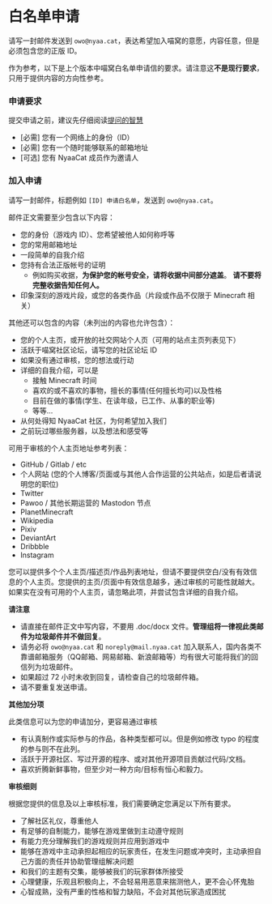 # 白名单申请

请写一封邮件发送到 `owo@nyaa.cat`，表达希望加入喵窝的意愿，内容任意，但是必须包含您的正版 ID。

作为参考，以下是上个版本中喵窝白名单申请信的要求。请注意这**不是现行要求**，只用于提供内容的方向性参考。

### 申请要求

提交申请之前，建议先仔细阅读[提问的智慧](http://lilydjwg.vim-cn.com/articles/smart-questions.html)

- [必需] 您有一个网络上的身份（ID）
- [必需] 您有一个随时能够联系的邮箱地址
- [可选] 您有 NyaaCat 成员作为邀请人

### 加入申请

请写一封邮件，标题例如 `[ID] 申请白名单`，发送到 `owo@nyaa.cat`。

邮件正文需要至少包含以下内容：

- 您的身份（游戏内 ID）、您希望被他人如何称呼等
- 您的常用邮箱地址
- 一段简单的自我介绍
- 您持有合法正版帐号的证明
  - 例如购买收据，**为保护您的帐号安全，请将收据中间部分遮盖**。 **请不要将完整收据告知任何人。**
- 印象深刻的游戏片段，或您的各类作品（片段或作品不仅限于 Minecraft 相关）

其他还可以包含的内容（未列出的内容也允许包含）：

- 您的个人主页，或开放的社交网站个人页（可用的站点主页列表见下）
- 活跃于喵窝社区论坛，请写您的社区论坛 ID
- 如果没有通过审核，您的想法或行动
- 详细的自我介绍，可以是
  - 接触 Minecraft 时间
  - 喜欢的或不喜欢的事物，擅长的事情(任何擅长均可)以及性格
  - 目前在做的事情(学生、在读年级，已工作、从事的职业等)
  - 等等…
- 从何处得知 NyaaCat 社区，为何希望加入我们
- 之前玩过哪些服务器，以及想法和感受等

可用于审核的个人主页地址参考列表：

- GitHub / Gitlab / etc
- 个人网站 (您的个人博客/页面或与其他人合作运营的公共站点，如是后者请说明您的职位)
- Twitter
- Pawoo / 其他长期运营的 Mastodon 节点
- PlanetMinecraft
- Wikipedia
- Pixiv
- DeviantArt
- Dribbble
- Instagram

您可以提供多个个人主页/描述页/作品列表地址，但请不要提供空白/没有有效信息的个人主页。您提供的主页/页面中有效信息越多，通过审核的可能性就越大。如果实在没有可用的个人主页，请忽略此项，并尝试包含详细的自我介绍。

**请注意**

- 请直接在邮件正文中写内容，不要用 .doc/docx 文件。**管理组将一律视此类邮件为垃圾邮件并不做回复**。
- 请务必将 `owo@nyaa.cat` 和 `noreply@mail.nyaa.cat` 加入联系人，国内各类不靠谱邮箱服务（QQ邮箱、网易邮箱、新浪邮箱等）均有很大可能将我们的回信列为垃圾邮件。
- 如果超过 72 小时未收到回复，请检查自己的垃圾邮件箱。
- 请不要重复发送申请。

**其他加分项**

此类信息可以为您的申请加分，更容易通过审核

- 有认真制作或实际参与的作品，各种类型都可以。但是例如修改 typo 的程度的参与则不在此列。
- 活跃于开源社区、写过开源的程序、或对其他开源项目贡献过代码/文档。
- 喜欢折腾新鲜事物，但至少对一种方向/目标有恒心和毅力。

**审核细则**

根据您提供的信息及以上审核标准，我们需要确定您满足以下所有要求。

- 了解社区礼仪，尊重他人
- 有足够的自制能力，能够在游戏里做到主动遵守规则
- 有能力充分理解我们的游戏规则并应用到游戏中
- 能够在游戏中主动承担起相应的玩家责任，在发生问题或冲突时，主动承担自己方面的责任并协助管理组解决问题
- 和我们的主题有交集，能够被我们的玩家群体所接受
- 心理健康，乐观且积极向上，不会轻易用恶意来揣测他人，更不会心怀鬼胎
- 心智成熟，没有严重的性格和智力缺陷，不会对其他玩家造成困扰

